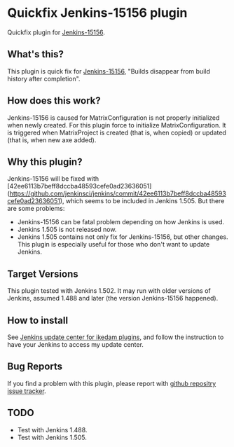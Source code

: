 Quickfix Jenkins-15156 plugin
=============================

Quickfix plugin for [Jenkins-15156](https://issues.jenkins-ci.org/browse/JENKINS-15156).

What's this?
------------

This plugin is quick fix for [Jenkins-15156](https://issues.jenkins-ci.org/browse/JENKINS-15156), "Builds disappear from build history after completion".

How does this work?
-------------------

Jenkins-15156 is caused for MatrixConfiguration is not properly initialized when newly created.
For this plugin force to initialize MatrixConfiguration.
It is triggered when MatrixProject is created (that is, when copied) or updated (that is, when new axe added).

Why this plugin?
----------------

Jenkins-15156 will be fixed with [42ee6113b7beff8dccba48593cefe0ad23636051] (https://github.com/jenkinsci/jenkins/commit/42ee6113b7beff8dccba48593cefe0ad23636051), which seems to be included in Jenkins 1.505.
But there are some problems:

* Jenkins-15156 can be fatal problem depending on how Jenkins is used.
* Jenkins 1.505 is not released now.
* Jenkins 1.505 contains not only fix for Jenkins-15156, but other changes. This plugin is especially useful for those who don't want to update Jenkins.

Target Versions
---------------

This plugin tested with Jenkins 1.502.
It may run with older versions of Jenkins, assumed 1.488 and later (the version Jenkins-15156 happened).

How to install
--------------

See [Jenkins update center for ikedam plugins](http://ikedam.github.com/jenkins-update-center/), and follow the instruction to have your Jenkins to access my update center.

Bug Reports
-----------

If you find a problem with this plugin, please report with [github repositry issue tracker](https://github.com/ikedam/quickfix15156/issues).

TODO
----

* Test with Jenkins 1.488.
* Test with Jenkins 1.505.
